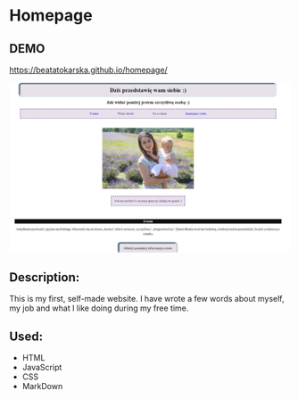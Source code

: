 # Homepage
## DEMO
https://beatatokarska.github.io/homepage/

![demo](https://github.com/BeataTokarska/homepage/blob/main/images/homepage%20demo.png?raw=true)

## Description:

This is my first, self-made website. I have wrote a few words about myself, my job and what I like doing during my free time.

## Used:
- HTML
- JavaScript
- CSS
- MarkDown